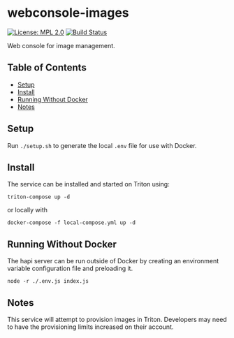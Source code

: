 # webconsole-images

[![License: MPL 2.0](https://img.shields.io/badge/License-MPL%202.0-brightgreen.svg)](https://opensource.org/licenses/MPL-2.0) [![Build Status](https://secure.travis-ci.org/joyent/webconsole-images.svg)](http://travis-ci.org/joyent/webconsole-images)

Web console for image management.

## Table of Contents

* [Setup](#setup)
* [Install](#install)
* [Running Without Docker](#running-without-docker)
* [Notes](#notes)

## Setup

Run `./setup.sh` to generate the local `.env` file for use with Docker.

## Install

The service can be installed and started on Triton using:

`triton-compose up -d`

or locally with

`docker-compose -f local-compose.yml up -d`

## Running Without Docker

The hapi server can be run outside of Docker by creating an environment variable configuration file and preloading it.

`node -r ./.env.js index.js `

## Notes

This service will attempt to provision images in Triton. Developers may need to have the provisioning limits increased on their account.

